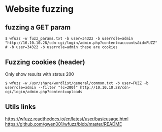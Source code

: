 # Website fuzzing

## fuzzing a GET param

```
$ wfuzz -w fuzz_params.txt -b user=34322 -b userrole=admin "http://10.10.10.28/cdn-cgi/login/admin.php?content=accounts&id=FUZZ" # -b user=34322 -b userrole=admin these are cookies
```

## Fuzzing cookies (header)

Only show results with status 200

```
$ wfuzz -w /usr/share/wordlist/general/common.txt -b user=FUZZ -b userrole=admin --filter "(c=200)" http://10.10.10.28/cdn-cgi/login/admin.php?content=uploads
```



## Utils links

https://wfuzz.readthedocs.io/en/latest/user/basicusage.html
https://github.com/gwen001/wfuzz/blob/master/README
